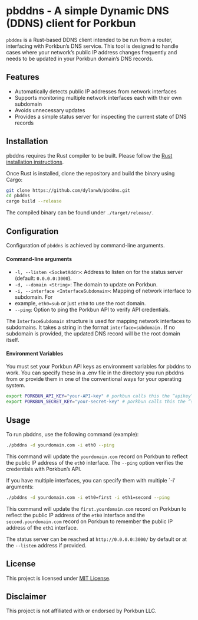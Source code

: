 # pbddns - A simple Dynamic DNS (DDNS) client for Porkbun

`pbddns` is a Rust-based DDNS client intended to be run from a router, interfacing with Porkbun’s DNS service. This tool is designed to handle cases where your network’s public IP address changes frequently and needs to be updated in your Porkbun domain’s DNS records.

## Features
* Automatically detects public IP addresses from network interfaces
* Supports monitoring multiple network interfaces each with their own subdomain
* Avoids unnecessary updates
* Provides a simple status server for inspecting the current state of DNS records

## Installation
pbddns requires the Rust compiler to be built. Please follow the 
[Rust installation instructions](https://www.rust-lang.org/tools/install).

Once Rust is installed, clone the repository and build the binary using Cargo:

```bash
git clone https://github.com/dylanwh/pbddns.git
cd pbddns
cargo build --release
```

The compiled binary can be found under `./target/release/.`

## Configuration
Configuration of `pbddns` is achieved by command-line arguments.

#### Command-line arguments

* `-l, --listen <SocketAddr>`: Address to listen on for the status server (default: `0.0.0.0:3000`).
* `-d, --domain <String>`: The domain to update on Porkbun.
* `-i, --interface <InterfaceSubdomain>`: Mapping of network interface to subdomain. For
* example, `eth0=sub` or just `eth0` to use the root domain.
* `--ping`: Option to ping the Porkbun API to verify API credentials.

The `InterfaceSubdomain` structure is used for mapping network interfaces to subdomains.
It takes a string in the format `interface=subdomain.` If no subdomain is provided, the
updated DNS record will be the root domain itself.

#### Environment Variables
You must set your Porkbun API keys as environment variables for pbddns to work.
You can specify these in a .env file in the directory you run pbddns from
or provide them in one of the conventional ways for your operating system.

```bash
export PORKBUN_API_KEY="your-API-key" # porkbun calls this the “apikey”.
export PORKBUN_SECRET_KEY="your-secret-key" # porkbun calls this the “secretapikey”
```

## Usage
To run pbddns, use the following command (example):

```bash
./pbddns -d yourdomain.com -i eth0 --ping
```

This command will update the `yourdomain.com` record on Porkbun to reflect the
public IP address of the `eth0` interface. The `--ping` option verifies the credentials
with Porkbun’s API.

If you have multiple interfaces, you can specify them with multiple `-i’ arguments:

```bash
./pbddns -d yourdomain.com -i eth0=first -i eth1=second --ping
```

This command will update the `first.yourdomain.com` record on Porkbun to reflect the
public IP address of the `eth0` interface and the `second.yourdomain.com` record on
Porkbun to remember the public IP address of the `eth1` interface.

The status server can be reached at `http://0.0.0.0:3000/` by default or at the `--listen` address if provided.

## License
This project is licensed under [MIT License](LICENSE).

## Disclaimer
This project is not affiliated with or endorsed by Porkbun LLC.